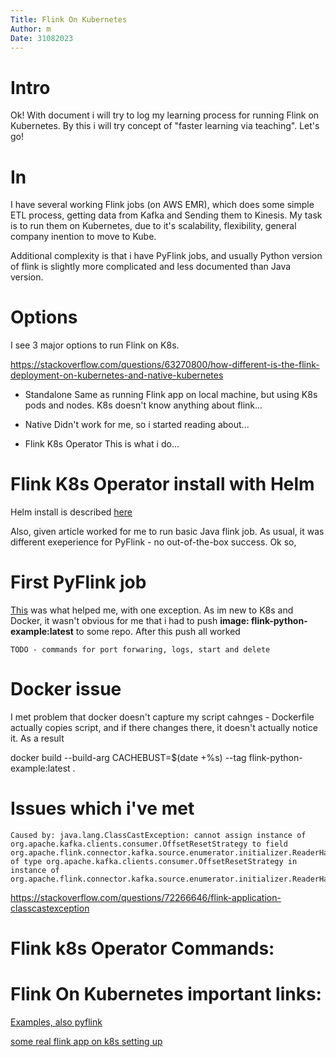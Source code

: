 ```yaml
---
Title: Flink On Kubernetes
Author: m
Date: 31082023
---
```


# Intro

Ok! With document i will try to log my learning process for running Flink on Kubernetes. By this i will try concept of "faster learning via teaching". Let's go!

# In

I have several working Flink jobs (on AWS EMR), which does some simple ETL process, getting data from Kafka and Sending them to Kinesis. My task is to run them on Kubernetes, due to it's scalability, flexibility, general company inention to move to Kube.

Additional complexity is that i have PyFlink jobs, and usually Python version of flink is slightly more complicated and less documented than Java version.

# Options

I see 3 major options to run Flink on K8s.

https://stackoverflow.com/questions/63270800/how-different-is-the-flink-deployment-on-kubernetes-and-native-kubernetes


- Standalone
  Same as running Flink app on local machine, but using K8s pods and nodes. K8s doesn't know anything about flink...

- Native
  Didn't work for me, so i started reading about...

- Flink K8s Operator
  This is what i do...

# Flink K8s Operator install with Helm

Helm install is described [here](https://nightlies.apache.org/flink/flink-kubernetes-operator-docs-main/docs/try-flink-kubernetes-operator/quick-start/)

Also, given article worked for me to run basic Java flink job. As usual, it was different exeperience for PyFlink - no out-of-the-box success. Ok so,

# First PyFlink job

[This](https://github.com/apache/flink-kubernetes-operator/tree/main/examples/flink-python-example) was what helped me, with one exception. As im new to K8s and Docker, it wasn't obvious for me that i had to push **image: flink-python-example:latest** to some repo. After this push all worked

```
TODO - commands for port forwaring, logs, start and delete
```

# Docker issue

I met problem that docker doesn't capture my script cahnges - Dockerfile actually copies script, and if there changes there, it doesn't actually notice it. As a result

docker build --build-arg CACHEBUST=$(date +%s) --tag flink-python-example:latest .


# Issues which i've met

```
Caused by: java.lang.ClassCastException: cannot assign instance of org.apache.kafka.clients.consumer.OffsetResetStrategy to field org.apache.flink.connector.kafka.source.enumerator.initializer.ReaderHandledOffsetsInitializer.offsetResetStrategy of type org.apache.kafka.clients.consumer.OffsetResetStrategy in instance of org.apache.flink.connector.kafka.source.enumerator.initializer.ReaderHandledOffsetsInitializer
```
https://stackoverflow.com/questions/72266646/flink-application-classcastexception



# Flink k8s Operator Commands:




# Flink On Kubernetes important links:

[Examples, also pyflink](https://github.com/apache/flink-kubernetes-operator/tree/main/examples)

[some real flink app on k8s setting up](https://github.com/rmetzger/flink-reactive-mode-k8s-demo/blob/main/README.md)
